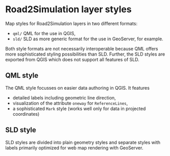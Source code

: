 # Road2Simulation layer styles
Map styles for Road2Simulation layers in two different formats:
* `qml/` QML for the use in QGIS,
* `sld/` SLD as more generic format for the use in GeoServer, for example.

Both style formats are not necessarily interoperable because QML offers more sophisticated styling possibilities than SLD. Further, the SLD styles are exported from QGIS which does not support all features of SLD.

## QML style

The QML style focusses on easier data authoring in QGIS. It features

- detailed labels including geometric line direction,
- visualization of the attribute `oneway` for `ReferenceLines`,
- a sophisticated `Mark` style (works well only for data in projected coordinates)

## SLD style
 SLD styles are divided into plain geometry styles and separate styles with labels primarily optimized for web map rendering with GeoServer. 
